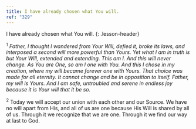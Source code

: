 ```yaml
---
title: I have already chosen what You will.
ref: "329"
---
```


I have already chosen what You will.
{: .lesson-header}

<sup>1</sup> *Father, I thought I wandered from Your Will, defied it,
broke its laws, and interposed a second will more powerful than Yours.
Yet what I am in truth is but Your Will, extended and extending. This am
I. And this will never change. As You are One, so am I one with You. And
this I chose in my creation, where my will became forever one with
Yours. That choice was made for all eternity. It cannot change and be in
opposition to itself. Father, my will is Yours. And I am safe,
untroubled and serene in endless joy because it is Your will that it be
so.*

<sup>2</sup> Today we will accept our union with each other and our
Source. We have no will apart from His, and all of us are one because
His Will is shared by all of us. Through it we recognize that we are
one. Through it we find our way at last to God.

